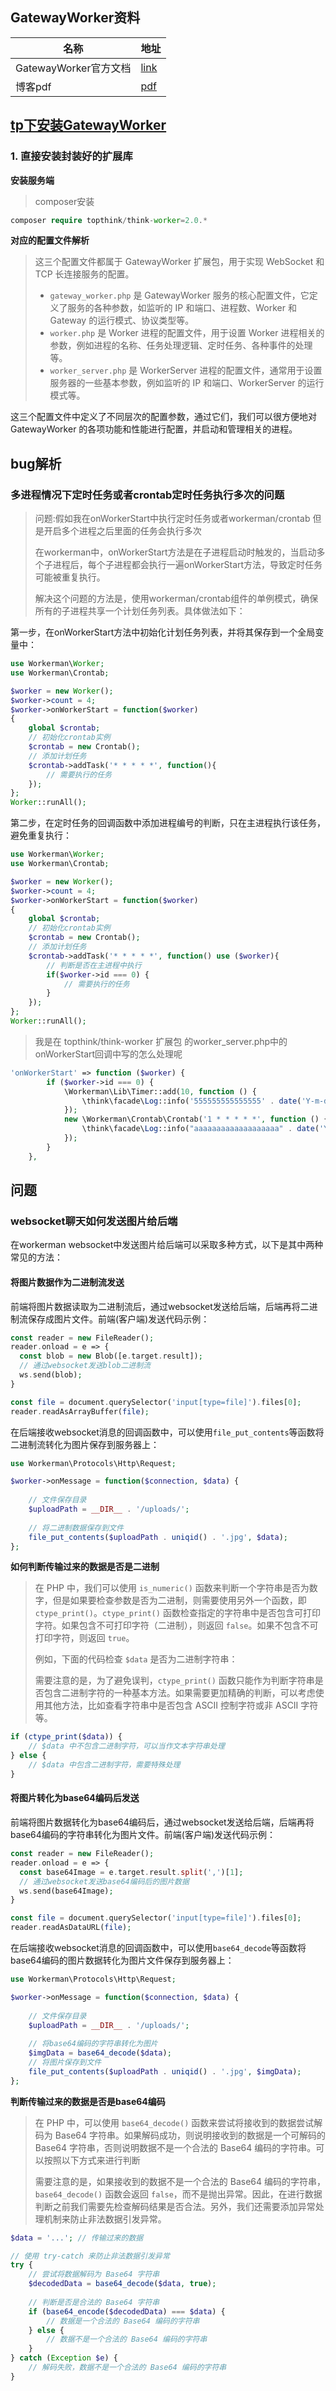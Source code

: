 ## GatewayWorker资料

| 名称                  | 地址                                                         |
| --------------------- | ------------------------------------------------------------ |
| GatewayWorker官方文档 | [link](https://www.workerman.net/doc/gateway-worker/README.html) |
| 博客pdf               | [pdf](https://gitee.com/yaolliuyang/pdf_doc_backup/raw/master/ThinkPHP%205.1%20Workerman%20%E5%BF%AB%E9%80%9F%E4%B8%8A%E6%89%8B%E6%8C%87%E5%8D%97%20%C2%B7%20ThinkPHP5.1%20Workerman%E4%B8%8A%E6%89%8B%E6%8C%87%E5%8D%97%20%C2%B7%20%E7%9C%8B%E4%BA%91.pdf) |

## [tp下安装GatewayWorker](https://www.kancloud.cn/manual/thinkphp5_1/354134)

### 1. 直接安装封装好的扩展库

**安装服务端**

> composer安装

```php
composer require topthink/think-worker=2.0.*
```

**对应的配置文件解析**

> 这三个配置文件都属于 GatewayWorker 扩展包，用于实现 WebSocket 和 TCP 长连接服务的配置。
>
> - `gateway_worker.php` 是 GatewayWorker 服务的核心配置文件，它定义了服务的各种参数，如监听的 IP 和端口、进程数、Worker 和 Gateway 的运行模式、协议类型等。
> - `worker.php` 是 Worker 进程的配置文件，用于设置 Worker 进程相关的参数，例如进程的名称、任务处理逻辑、定时任务、各种事件的处理等。
> - `worker_server.php` 是 WorkerServer 进程的配置文件，通常用于设置服务器的一些基本参数，例如监听的 IP 和端口、WorkerServer 的运行模式等。

这三个配置文件中定义了不同层次的配置参数，通过它们，我们可以很方便地对 GatewayWorker 的各项功能和性能进行配置，并启动和管理相关的进程。





## bug解析

### 多进程情况下定时任务或者crontab定时任务执行多次的问题

> 问题:假如我在onWorkerStart中执行定时任务或者workerman/crontab 但是开启多个进程之后里面的任务会执行多次
>
> 在workerman中，onWorkerStart方法是在子进程启动时触发的，当启动多个子进程后，每个子进程都会执行一遍onWorkerStart方法，导致定时任务可能被重复执行。
>
> 解决这个问题的方法是，使用workerman/crontab组件的单例模式，确保所有的子进程共享一个计划任务列表。具体做法如下：

第一步，在onWorkerStart方法中初始化计划任务列表，并将其保存到一个全局变量中：

```php
use Workerman\Worker;
use Workerman\Crontab;

$worker = new Worker();
$worker->count = 4;
$worker->onWorkerStart = function($worker)
{
    global $crontab;
    // 初始化crontab实例
    $crontab = new Crontab();
    // 添加计划任务
    $crontab->addTask('* * * * *', function(){
        // 需要执行的任务
    });
};
Worker::runAll();
```



第二步，在定时任务的回调函数中添加进程编号的判断，只在主进程执行该任务，避免重复执行：

```php
use Workerman\Worker;
use Workerman\Crontab;

$worker = new Worker();
$worker->count = 4;
$worker->onWorkerStart = function($worker)
{
    global $crontab;
    // 初始化crontab实例
    $crontab = new Crontab();
    // 添加计划任务
    $crontab->addTask('* * * * *', function() use ($worker){
        // 判断是否在主进程中执行
        if($worker->id === 0) {
            // 需要执行的任务
        }
    });
};
Worker::runAll();
```

> 我是在 topthink/think-worker 扩展包 的worker_server.php中的onWorkerStart回调中写的怎么处理呢

```php
'onWorkerStart' => function ($worker) {
        if ($worker->id === 0) {
            \Workerman\Lib\Timer::add(10, function () {
                \think\facade\Log::info('555555555555555' . date('Y-m-d H:i:s'));
            });
            new \Workerman\Crontab\Crontab('1 * * * * *', function () {
                \think\facade\Log::info("aaaaaaaaaaaaaaaaaaa" . date('Y-m-d H:i:s'));
            });
        }
    },
```



##  问题

### websocket聊天如何发送图片给后端

在workerman websocket中发送图片给后端可以采取多种方式，以下是其中两种常见的方法：

#### 将图片数据作为二进制流发送

前端将图片数据读取为二进制流后，通过websocket发送给后端，后端再将二进制流保存成图片文件。前端(客户端)发送代码示例：

```php
const reader = new FileReader();
reader.onload = e => {
  const blob = new Blob([e.target.result]);
  // 通过websocket发送blob二进制流
  ws.send(blob);
}

const file = document.querySelector('input[type=file]').files[0];
reader.readAsArrayBuffer(file);
```

在后端接收websocket消息的回调函数中，可以使用`file_put_contents`等函数将二进制流转化为图片保存到服务器上：

```php
use Workerman\Protocols\Http\Request;

$worker->onMessage = function($connection, $data) {
    
    // 文件保存目录
    $uploadPath = __DIR__ . '/uploads/';
    
    // 将二进制数据保存到文件
    file_put_contents($uploadPath . uniqid() . '.jpg', $data);
};
```

**如何判断传输过来的数据是否是二进制**

> 在 PHP 中，我们可以使用 `is_numeric()` 函数来判断一个字符串是否为数字，但是如果要检查参数是否为二进制，则需要使用另外一个函数，即 `ctype_print()`。`ctype_print()` 函数检查指定的字符串中是否包含可打印字符。如果包含不可打印字符（二进制），则返回 `false`。如果不包含不可打印字符，则返回 `true`。
>
> 例如，下面的代码检查 `$data` 是否为二进制字符串：
>
> 需要注意的是，为了避免误判，`ctype_print()` 函数只能作为判断字符串是否包含二进制字符的一种基本方法。如果需要更加精确的判断，可以考虑使用其他方法，比如查看字符串中是否包含 ASCII 控制字符或非 ASCII 字符等。

```php
if (ctype_print($data)) {
    // $data 中不包含二进制字符，可以当作文本字符串处理
} else {
    // $data 中包含二进制字符，需要特殊处理
}
```



#### 将图片转化为base64编码后发送

前端将图片数据转化为base64编码后，通过websocket发送给后端，后端再将base64编码的字符串转化为图片文件。前端(客户端)发送代码示例：

```php
const reader = new FileReader();
reader.onload = e => {
  const base64Image = e.target.result.split(',')[1];
  // 通过websocket发送base64编码后的图片数据
  ws.send(base64Image);
}

const file = document.querySelector('input[type=file]').files[0];
reader.readAsDataURL(file);
```

在后端接收websocket消息的回调函数中，可以使用`base64_decode`等函数将base64编码的图片数据转化为图片文件保存到服务器上：

```php
use Workerman\Protocols\Http\Request;

$worker->onMessage = function($connection, $data) {
    
    // 文件保存目录
    $uploadPath = __DIR__ . '/uploads/';
    
    // 将base64编码的字符串转化为图片
    $imgData = base64_decode($data);
    // 将图片保存到文件
    file_put_contents($uploadPath . uniqid() . '.jpg', $imgData);
};
```

**判断传输过来的数据是否是base64编码**

> 在 PHP 中，可以使用 `base64_decode()` 函数来尝试将接收到的数据尝试解码为 Base64 字符串。如果解码成功，则说明接收到的数据是一个可解码的 Base64 字符串，否则说明数据不是一个合法的 Base64 编码的字符串。可以按照以下方式来进行判断
>
> 需要注意的是，如果接收到的数据不是一个合法的 Base64 编码的字符串，`base64_decode()` 函数会返回 `false`，而不是抛出异常。因此，在进行数据判断之前我们需要先检查解码结果是否合法。另外，我们还需要添加异常处理机制来防止非法数据引发异常。

```php
$data = '...'; // 传输过来的数据

// 使用 try-catch 来防止非法数据引发异常
try {
    // 尝试将数据解码为 Base64 字符串
    $decodedData = base64_decode($data, true);
    
    // 判断是否是合法的 Base64 字符串
    if (base64_encode($decodedData) === $data) {
        // 数据是一个合法的 Base64 编码的字符串
    } else {
        // 数据不是一个合法的 Base64 编码的字符串
    }
} catch (Exception $e) {
    // 解码失败，数据不是一个合法的 Base64 编码的字符串
}
```







